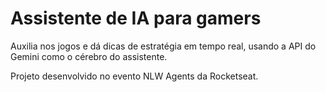 # Assistente de IA para gamers
Auxilia nos jogos e dá dicas de estratégia em tempo real, usando a API do Gemini como o cérebro do assistente.

Projeto desenvolvido no evento NLW Agents da Rocketseat.
